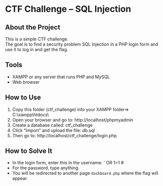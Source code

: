 # CTF Challenge – SQL Injection

## About the Project
This is a simple CTF challenge.  
The goal is to find a security problem SQL Injection in a PHP login form and use it to log in and get the flag.

## Tools
- XAMPP or any server that runs PHP and MySQL
- Web browser

## How to Use
1. Copy this folder (ctf_challenge) into your XAMPP folder=> C:\xampp\htdocs\
2. Open your browser and go to: http://localhost/phpmyadmin
3. Create a database called: ctf_challenge
4. Click “Import” and upload the file: db.sql
5. Then go to: http://localhost/ctf_challenge/login.php

## How to Solve It
- In the login form, enter this in the username: ' OR 1=1 #
- For the password, type anything.
- You will be redirected to another page `dashboard.php` where the flag will appear.
